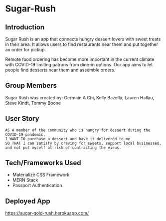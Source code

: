 # Sugar-Rush

## Introduction
Sugar Rush is an app that connects hungry dessert lovers with sweet treats in their area. It allows users to find restaurants near them and put together an order for pickup.

Remote food ordering has become more important in the current climate with COVID-19 limiting patrons from dine-in options. Our app aims to let people find desserts near them and assemble orders.

## Group Members
Sugar Rush was created by: Germain A Chi, Kelly Bazella, Lauren Hallau, Steve Kindt, Tommy Boone


## User Story
```
AS A member of the community who is hungry for dessert during the COVID-19 pandemic, 
I WANT TO purchase a dessert and have it delivered to me
SO THAT I can satisfy by craving for sweets, support local businesses, and not put myself at risk of contracting the virus.

```

## Tech/Frameworks Used

* Materialize CSS Framework
* MERN Stack
* Passport Authentication

## Deployed App
https://sugar-gold-rush.herokuapp.com/

